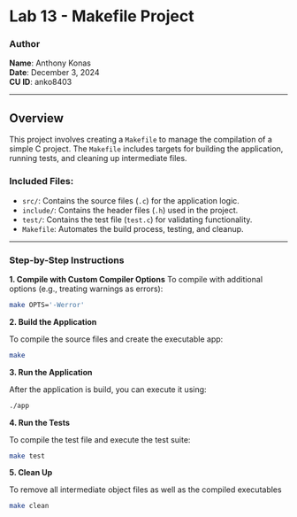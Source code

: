 # Lab 13 - Makefile Project

### **Author**  
**Name**: Anthony Konas  
**Date**: December 3, 2024  
**CU ID**: anko8403  

---

## **Overview**
This project involves creating a `Makefile` to manage the compilation of a simple C project. The `Makefile` includes targets for building the application, running tests, and cleaning up intermediate files.  

### **Included Files**:
- `src/`: Contains the source files (`.c`) for the application logic.  
- `include/`: Contains the header files (`.h`) used in the project.  
- `test/`: Contains the test file (`test.c`) for validating functionality.  
- `Makefile`: Automates the build process, testing, and cleanup.  

---

### **Step-by-Step Instructions** ###


**1. Compile with Custom Compiler Options**
To compile with additional options (e.g., treating warnings as errors):  
```bash
make OPTS='-Werror'
```



**2. Build the Application**  

To compile the source files and create the executable app:  
```bash
make
```

**3. Run the Application**

After the application is build, you can execute it using:
```bash
./app
```

**4. Run the Tests**

To compile the test file and execute the test suite:
```bash
make test
```

**5. Clean Up**

To remove all intermediate object files as well as the compiled executables
```bash
make clean
```
